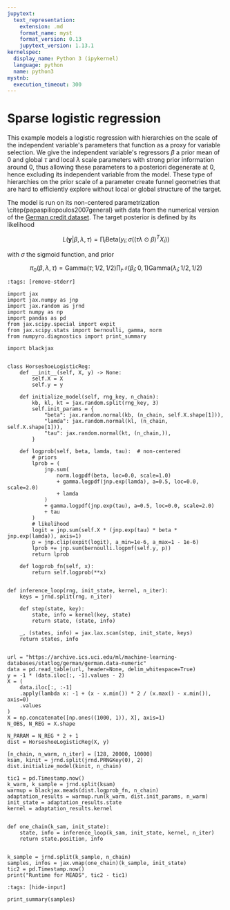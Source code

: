 ```yaml
---
jupytext:
  text_representation:
    extension: .md
    format_name: myst
    format_version: 0.13
    jupytext_version: 1.13.1
kernelspec:
  display_name: Python 3 (ipykernel)
  language: python
  name: python3
mystnb:
  execution_timeout: 300
---
```


# Sparse logistic regression

This example models a logistic regression with hierarchies on the scale of the independent variable's parameters that function as a proxy for variable selection. We give the independent variable's regressors $\beta$ a prior mean of 0 and global $\tau$ and local $\lambda$ scale parameters with strong prior information around 0, thus allowing these parameters to a posteriori degenerate at 0, hence excluding its independent variable from the model. These type of hierarchies on the prior scale of a parameter create funnel geometries that are hard to efficiently explore without local or global structure of the target.

The model is run on its non-centered parametrization \citep{papaspiliopoulos2007general} with data from the numerical version of the [German credit dataset](https://archive.ics.uci.edu/ml/datasets/statlog+(german+credit+data)). The target posterior is defined by its likelihood

$$
L(\mathbf{y}|\beta, \lambda, \tau) = \prod_i \text{Beta}(y_i;\sigma((\tau \lambda \odot \beta)^T X_i))
$$

with $\sigma$ the sigmoid function, and prior

$$
\pi_0(\beta, \lambda, \tau) = \text{Gamma}(\tau;1/2, 1/2)\prod_i \mathcal{N}(\beta_i;0, 1)\text{Gamma}(\lambda_i;1/2, 1/2)
$$

```{code-cell} ipython3
:tags: [remove-stderr]

import jax
import jax.numpy as jnp
import jax.random as jrnd
import numpy as np
import pandas as pd
from jax.scipy.special import expit
from jax.scipy.stats import bernoulli, gamma, norm
from numpyro.diagnostics import print_summary

import blackjax


class HorseshoeLogisticReg:
    def __init__(self, X, y) -> None:
        self.X = X
        self.y = y

    def initialize_model(self, rng_key, n_chain):
        kb, kl, kt = jax.random.split(rng_key, 3)
        self.init_params = {
            "beta": jax.random.normal(kb, (n_chain, self.X.shape[1])),
            "lamda": jax.random.normal(kl, (n_chain, self.X.shape[1])),
            "tau": jax.random.normal(kt, (n_chain,)),
        }

    def logprob(self, beta, lamda, tau):  # non-centered
        # priors
        lprob = (
            jnp.sum(
                norm.logpdf(beta, loc=0.0, scale=1.0)
                + gamma.logpdf(jnp.exp(lamda), a=0.5, loc=0.0, scale=2.0)
                + lamda
            )
            + gamma.logpdf(jnp.exp(tau), a=0.5, loc=0.0, scale=2.0)
            + tau
        )
        # likelihood
        logit = jnp.sum(self.X * (jnp.exp(tau) * beta * jnp.exp(lamda)), axis=1)
        p = jnp.clip(expit(logit), a_min=1e-6, a_max=1 - 1e-6)
        lprob += jnp.sum(bernoulli.logpmf(self.y, p))
        return lprob

    def logprob_fn(self, x):
        return self.logprob(**x)


def inference_loop(rng, init_state, kernel, n_iter):
    keys = jrnd.split(rng, n_iter)

    def step(state, key):
        state, info = kernel(key, state)
        return state, (state, info)

    _, (states, info) = jax.lax.scan(step, init_state, keys)
    return states, info


url = "https://archive.ics.uci.edu/ml/machine-learning-databases/statlog/german/german.data-numeric"
data = pd.read_table(url, header=None, delim_whitespace=True)
y = -1 * (data.iloc[:, -1].values - 2)
X = (
    data.iloc[:, :-1]
    .apply(lambda x: -1 + (x - x.min()) * 2 / (x.max() - x.min()), axis=0)
    .values
)
X = np.concatenate([np.ones((1000, 1)), X], axis=1)
N_OBS, N_REG = X.shape

N_PARAM = N_REG * 2 + 1
dist = HorseshoeLogisticReg(X, y)

[n_chain, n_warm, n_iter] = [128, 20000, 10000]
ksam, kinit = jrnd.split(jrnd.PRNGKey(0), 2)
dist.initialize_model(kinit, n_chain)

tic1 = pd.Timestamp.now()
k_warm, k_sample = jrnd.split(ksam)
warmup = blackjax.meads(dist.logprob_fn, n_chain)
adaptation_results = warmup.run(k_warm, dist.init_params, n_warm)
init_state = adaptation_results.state
kernel = adaptation_results.kernel


def one_chain(k_sam, init_state):
    state, info = inference_loop(k_sam, init_state, kernel, n_iter)
    return state.position, info


k_sample = jrnd.split(k_sample, n_chain)
samples, infos = jax.vmap(one_chain)(k_sample, init_state)
tic2 = pd.Timestamp.now()
print("Runtime for MEADS", tic2 - tic1)
```

```{code-cell} ipython3
:tags: [hide-input]

print_summary(samples)
```
